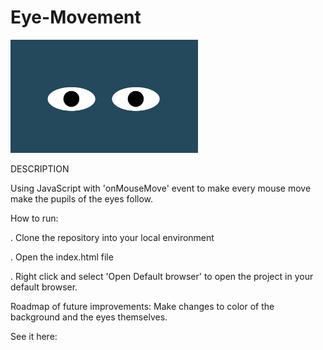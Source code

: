 # Eye-Movement

<img src= "BigEyes.png" width='300'/>

DESCRIPTION

Using JavaScript with 'onMouseMove' event to make every mouse move make the pupils of the eyes follow.

How to run:

. Clone the repository into your local environment

. Open the index.html file

. Right click and select 'Open Default browser' to open the project in your default browser.

Roadmap of future improvements:
Make changes to color of the background and the eyes themselves.

See it here:

